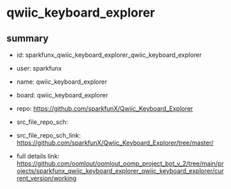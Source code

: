 # qwiic_keyboard_explorer
 
## summary 
* id: sparkfunx_qwiic_keyboard_explorer_qwiic_keyboard_explorer
* user: sparkfunx
* name: qwiic_keyboard_explorer
* board: qwiic_keyboard_explorer
* repo: https://github.com/sparkfunX/Qwiic_Keyboard_Explorer



* src_file_repo_sch: 
* src_file_repo_sch_link: https://github.com/sparkfunX/Qwiic_Keyboard_Explorer/tree/master/
* full details link: https://github.com/oomlout/oomlout_oomp_project_bot_v_2/tree/main/projects/sparkfunx_qwiic_keyboard_explorer_qwiic_keyboard_explorer/current_version/working  







